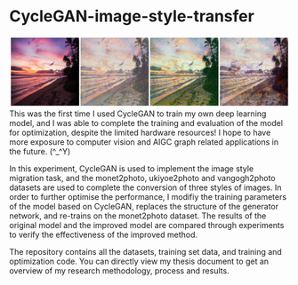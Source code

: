 # CycleGAN-image-style-transfer
![image](preview.png)
This was the first time I used CycleGAN to train my own deep learning model, and I was able to complete the training and evaluation of the model for optimization, despite the limited hardware resources! I hope to have more exposure to computer vision and AIGC graph related applications in the future. (^_^Y)

In this experiment, CycleGAN is used to implement the image style migration task, and the monet2photo, ukiyoe2photo and vangogh2photo datasets are used to complete the conversion of three styles of images. In order to further optimise the performance, I modifiy the training parameters of the model based on CycleGAN, replaces the structure of the generator network, and re-trains on the monet2photo dataset. The results of the original model and the improved model are compared through experiments to verify the effectiveness of the improved method.

The repository contains all the datasets, training set data, and training and optimization code. You can directly view my thesis document to get an overview of my research methodology, process and results.
